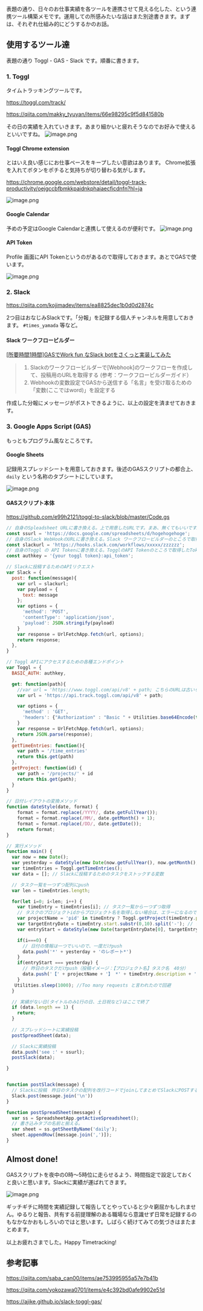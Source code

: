 表題の通り、日々のお仕事実績を各ツールを連携させて見える化した、という連携ツール構築メモです。運用しての所感みたいな話はまた別途書きます。まずは、それぞれ仕組み的にどうするかのお話。

## 使用するツール達

表題の通り Toggl - GAS - Slack です。順番に書きます。

### 1. Toggl

タイムトラッキングツールです。

https://toggl.com/track/

https://qiita.com/makky_tyuyan/items/66e98295c9f5d841580b

その日の実績を入れていきます。あまり細かいと疲れそうなのでお好みで使えるといいですね。
![image.png](https://qiita-image-store.s3.ap-northeast-1.amazonaws.com/0/93824/71126f54-6c74-6824-6b43-a1b82b095538.png)

#### Toggl Chrome extension

とはいえ良い感じにお仕事ペースをキープしたい意欲はあります。
Chrome拡張を入れてボタンをポチると気持ちが切り替わる気がします。

https://chrome.google.com/webstore/detail/toggl-track-productivity/oejgccbfbmkkpaidnkphaiaecficdnfn?hl=ja

![image.png](https://qiita-image-store.s3.ap-northeast-1.amazonaws.com/0/93824/47ffe264-0e4f-1033-5da8-885135848346.png)

#### Google Calendar
予めの予定はGoogle Calendarと連携して使えるのが便利です。
![image.png](https://qiita-image-store.s3.ap-northeast-1.amazonaws.com/0/93824/9fe1a9da-0e5a-2bd3-38de-fbbe93d5a368.png)


#### API Token 
Profile 画面にAPI Tokenというのがあるので取得しておきます。あとでGASで使います。

![image.png](https://qiita-image-store.s3.ap-northeast-1.amazonaws.com/0/93824/3f267bac-d9e5-60b0-f0d4-29e284114a0b.png)


### 2. Slack

https://qiita.com/kojimadev/items/ea8825dec1b0d0d2874c

2つ目はおなじみSlackです。「分報」を記録する個人チャンネルを用意しておきます。
`#times_yamada` 等など。

#### Slack ワークフロービルダー
[[所要時間1時間]GASでWork fun なSlack botをさくっと実装してみた](https://qiita.com/saba_can00/items/ae753995955a57e7b41b)

> 1. Slackのワークフロービルダーで[Webhook]のワークフローを作成して、投稿用のURLを取得する (参考：ワークフロービルダーガイド）
> 2. Webhookの変数設定でGASから送信する「名言」を受け取るための「変数(ここではword)」を設定する

作成した分報にメッセージがポストできるように、以上の設定を済ませておきます。



### 3. Google Apps Script (GAS)

もっともプログラム風なところです。

#### Google Sheets 

記録用スプレッドシートを用意しておきます。後述のGASスクリプトの都合上、`daily` という名称のタブシートにしています。

![image.png](https://qiita-image-store.s3.ap-northeast-1.amazonaws.com/0/93824/09a79037-651b-a538-987a-3f38dd6ba428.png)


#### GASスクリプト本体

https://github.com/e99h2121/toggl-to-slack/blob/master/Code.gs

```js
// 自身のSpleadsheet URLに書き換える。上で用意したURLです。まあ、無くてもいいです。
const ssurl = 'https://docs.google.com/spreadsheets/d/hogehogehoge';
// 自身のSlack WebHookのURLに書き換える。Slack ワークフロービルダーのところで取得した投稿用URLです。
const slackurl = 'https://hooks.slack.com/workflows/xxxxx/zzzzzz';
// 自身のToggl の API Tokenに書き換える。TogglのAPI Tokenのところで取得したTokenです。
const authkey = '{your toggl token}:api_token';

// Slackに投稿するためのAPIリクエスト
var Slack = {
  post: function(message){
    var url = slackurl;
    var payload = {
      text: message
    };
    var options = {
      'method': 'POST',
      'contentType': 'application/json',
      'payload': JSON.stringify(payload)
    }
    var response = UrlFetchApp.fetch(url, options);
    return response;
  },
}

// Toggl APIにアクセスするための各種エンドポイント
var Toggl = {
  BASIC_AUTH: authkey,

  get: function(path){
    //var url = 'https://www.toggl.com/api/v8' + path; こちらのURLは古いらしい。2021年6月廃止
    var url = 'https://api.track.toggl.com/api/v8' + path;

    var options = {
      'method' : 'GET',
      'headers': {"Authorization" : "Basic " + Utilities.base64Encode(this.BASIC_AUTH)}
    }
    var response = UrlFetchApp.fetch(url, options);
    return JSON.parse(response);
  },
  getTimeEntries: function(){
    var path = '/time_entries'
    return this.get(path)
  },
  getProject: function(id) {
    var path = '/projects/' + id
    return this.get(path);
  }
}

// 日付レイアウトの変換メソッド
function dateStyle(date, format) {
    format = format.replace(/YYYY/, date.getFullYear());
    format = format.replace(/MM/, date.getMonth() + 1);
    format = format.replace(/DD/, date.getDate());
    return format;
}

// 実行メソッド
function main() {
  var now = new Date();
  var yesterday = dateStyle(new Date(now.getFullYear(), now.getMonth(), now.getDate() - 1), 'YYYY/MM/DD'); //昨日の日付を整形して取得
  var timeEntries = Toggl.getTimeEntries();
  var data = []; // Slackに投稿するためのタスクをストックする変数

  // タスク一覧を一つずつ配列にpush
  var len = timeEntries.length;

  for(let i=0; i<len; i++) {
    var timeEntry = timeEntries[i]; // タスク一覧から一つずつ取得
    // タスクのプロジェクトidからプロジェクト名を取得しない場合は、エラーになるので、else処理
    var projectName = 'pid' in timeEntry ? Toggl.getProject(timeEntry.pid).data.name : 'No Project';
    var targetEntryDate = timeEntry.start.substr(0,10).split('-'); // タスクの日付をして取得
    var entryStart = dateStyle(new Date(targetEntryDate[0], targetEntryDate[1] - 1, targetEntryDate[2]), 'YYYY/MM/DD') // タスクの日付レイアウト整形

    if(i===0) {
      // 日付の情報は一つでいいので、一度だけpush
      data.push('*' + yesterday + 'のレポート*')
    }
    if(entryStart === yesterday) {
      // 昨日のタスクだけpush（投稿イメージ：【プロジェクト名】タスク名　40分）
      data.push('【' + projectName + '】 *' + timeEntry.description + '*　' + Math.round(timeEntry.duration/60/60*60) + '分')
    }
   Utilities.sleep(1000); //Too many requests と言われたので回避
  }

  // 実績がない日(タイトルのみ1行の日、土日祝など)はここで終了
  if (data.length == 1) {
    return;
  }
  
  // スプレッドシートに実績投稿
  postSpreadSheet(data);

  // Slackに実績投稿
  data.push('see :' + ssurl);
  postSlack(data);

}


function postSlack(message) {
  // Slackに投稿　昨日のタスクの配列を改行コードでjoinしてまとめてSlackにPOSTする。
  Slack.post(message.join('\n'))
}

function postSpreadSheet(message) {
  var ss = SpreadsheetApp.getActiveSpreadsheet();
  // 書き込みタブの名前と揃える。
  var sheet = ss.getSheetByName('daily');
  sheet.appendRow([message.join(',')]);
}
```

## Almost done!

GASスクリプトを夜中の0時～5時位に走らせるよう、時間指定で設定しておくと良いと思います。Slackに実績が運ばれてきます。

![image.png](https://qiita-image-store.s3.ap-northeast-1.amazonaws.com/0/93824/9ecd05db-8546-ff32-1036-f9870463b7f5.png)


ギッチギチに時間を実績記録して報告してとやっていると少々窮屈かもしれません。ゆるりと報告、共有する前提理解のある職場なら意識せず日常を記録するのもなかなかおもしろいのではと思います。しばらく続けてみての気づきはまたまとめます。

以上お疲れさまでした。Happy Timetracking!

## 参考記事

https://qiita.com/saba_can00/items/ae753995955a57e7b41b

https://qiita.com/yokozawa0701/items/e4c392bd0afe9902e51d

https://ajike.github.io/slack-toggl-gas/
